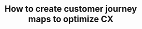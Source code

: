 ---
title: How to create customer journey maps to optimize CX
intro: To ensure customers have the best possible experience, it’s crucial to create user journey maps.
link: 'https://uxplanet.org/how-to-create-user-journey-maps-to-optimize-cx-ed82ac5ee29a'
site: UX Planet
category:
 - Customer discovery
tags:
 - Customer journey
 - Experience map
type: Article
---